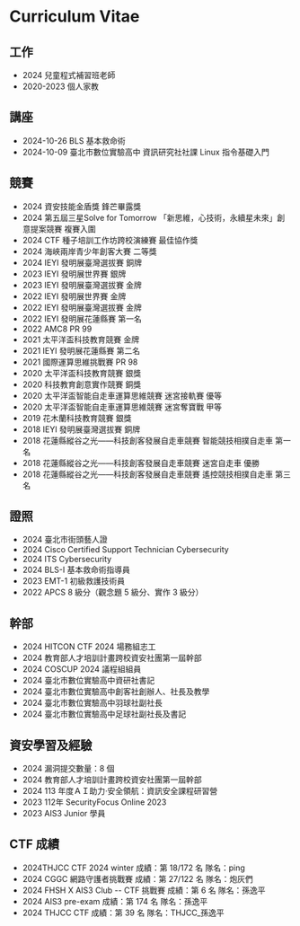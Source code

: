 # Curriculum Vitae

## 工作

- 2024 兒童程式補習班老師
- 2020-2023 個人家教

## 講座

- 2024-10-26 BLS 基本救命術
- 2024-10-09 臺北市數位實驗高中 資訊研究社社課 Linux 指令基礎入門

## 競賽

- 2024 資安技能金盾獎 鋒芒畢露獎
- 2024 第五屆三星Solve for Tomorrow 「新思維，心技術，永續星未來」創意提案競賽 複賽入圍
- 2024 CTF 種子培訓工作坊跨校演練賽 最佳協作獎
- 2024 海峽兩岸青少年創客大賽 二等獎
- 2024 IEYI 發明展臺灣選拔賽 銅牌
- 2023 IEYI 發明展世界賽 銀牌
- 2023 IEYI 發明展臺灣選拔賽 金牌
- 2022 IEYI 發明展世界賽 金牌
- 2022 IEYI 發明展臺灣選拔賽 金牌
- 2022 IEYI 發明展花蓮縣賽 第一名
- 2022 AMC8 PR 99
- 2021 太平洋盃科技教育競賽 金牌
- 2021 IEYI 發明展花蓮縣賽 第二名
- 2021 國際運算思維挑戰賽 PR 98
- 2020 太平洋盃科技教育競賽 銀獎
- 2020 科技教育創意實作競賽 銅獎
- 2020 太平洋盃智能自走車運算思維競賽 迷宮接軌賽 優等
- 2020 太平洋盃智能自走車運算思維競賽 迷宮奪寶戰 甲等
- 2019 花木蘭科技教育競賽 銀獎
- 2018 IEYI 發明展臺灣選拔賽 銅牌
- 2018 花蓮縣縱谷之光——科技創客發展自走車競賽 智能競技相撲自走車 第一名
- 2018 花蓮縣縱谷之光——科技創客發展自走車競賽 迷宮自走車 優勝
- 2018 花蓮縣縱谷之光——科技創客發展自走車競賽 遙控競技相撲自走車 第三名

## 證照

- 2024 臺北市街頭藝人證
- 2024 Cisco Certified Support Technician Cybersecurity
- 2024 ITS Cybersecurity
- 2024 BLS-I 基本救命術指導員
- 2023 EMT-1 初級救護技術員
- 2022 APCS 8 級分（觀念題 5 級分、實作 3 級分）

## 幹部

- 2024 HITCON CTF 2024 場務組志工
- 2024 教育部人才培訓計畫跨校資安社團第一屆幹部
- 2024 COSCUP 2024 議程組組員
- 2024 臺北市數位實驗高中資研社書記
- 2024 臺北市數位實驗高中創客社創辦人、社長及教學
- 2024 臺北市數位實驗高中羽球社副社長
- 2024 臺北市數位實驗高中足球社副社長及書記

## 資安學習及經驗

- 2024 漏洞提交數量：8 個
- 2024 教育部人才培訓計畫跨校資安社團第一屆幹部
- 2024 113 年度ＡＩ助力‧安全領航：資訊安全課程研習營
- 2023 112年 SecurityFocus Online 2023
- 2023 AIS3 Junior 學員

## CTF 成績

- 2024THJCC CTF 2024 winter 成績：第 18/172 名 隊名：ping
- 2024 CGGC 網路守護者挑戰賽 成績：第 27/122 名 隊名：炮灰們
- 2024 FHSH X AIS3 Club -- CTF 挑戰賽 成績：第 6 名 隊名：孫逸平
- 2024 AIS3 pre-exam 成績：第 174 名 隊名：孫逸平
- 2024 THJCC CTF 成績：第 39 名 隊名：THJCC_孫逸平
